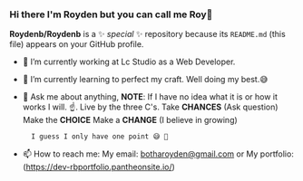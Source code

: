 ### Hi there I'm Royden but you can call me Roy👋

**Roydenb/Roydenb** is a ✨ _special_ ✨ repository because its `README.md` (this file) appears on your GitHub profile.

- 🔭 I’m currently working at Lc Studio as a Web Developer.
- 🌱 I’m currently learning to perfect my craft. Well doing my best.😅
- 💬 Ask me about anything, 
     **NOTE**: If I have no idea what it is or how it works I will.
     ☝️. Live by the three C's.
        Take **CHANCES** (Ask question)
        Make the **CHOICE**
        Make a **CHANGE** (I believe in growing)
      
        I guess I only have one point 😅 🤣

- 📫 How to reach me: 
     My email: botharoyden@gmail.com 
                   or 
     My portfolio: (https://dev-rbportfolio.pantheonsite.io/)
